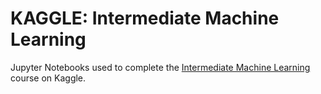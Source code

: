 # KAGGLE: Intermediate Machine Learning

Jupyter Notebooks used to complete the [Intermediate Machine Learning](https://www.kaggle.com/learn/intermediate-machine-learning) course on Kaggle.
